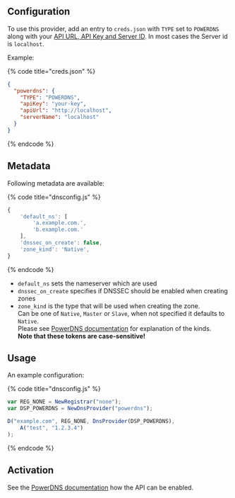 ## Configuration

To use this provider, add an entry to `creds.json` with `TYPE` set to `POWERDNS`
along with your [API URL, API Key and Server ID](https://doc.powerdns.com/authoritative/http-api/index.html).
In most cases the Server id is `localhost`.

Example:

{% code title="creds.json" %}
```json
{
  "powerdns": {
    "TYPE": "POWERDNS",
    "apiKey": "your-key",
    "apiUrl": "http://localhost",
    "serverName": "localhost"
  }
}
```
{% endcode %}

## Metadata
Following metadata are available:

{% code title="dnsconfig.js" %}
```javascript
{
    'default_ns': [
        'a.example.com.',
        'b.example.com.'
    ],
    'dnssec_on_create': false,
    'zone_kind': 'Native',
}
```
{% endcode %}

- `default_ns` sets the nameserver which are used
- `dnssec_on_create` specifies if DNSSEC should be enabled when creating zones
- `zone_kind` is the type that will be used when creating the zone.
  <br>Can be one of `Native`, `Master` or `Slave`, when not specified it defaults to `Native`.
  <br>Please see [PowerDNS documentation](https://doc.powerdns.com/authoritative/modes-of-operation.html) for explanation of the kinds.
  <br>**Note that these tokens are case-sensitive!**


## Usage
An example configuration:

{% code title="dnsconfig.js" %}
```javascript
var REG_NONE = NewRegistrar("none");
var DSP_POWERDNS = NewDnsProvider("powerdns");

D("example.com", REG_NONE, DnsProvider(DSP_POWERDNS),
    A("test", "1.2.3.4")
);
```
{% endcode %}

## Activation
See the [PowerDNS documentation](https://doc.powerdns.com/authoritative/http-api/index.html) how the API can be enabled.
